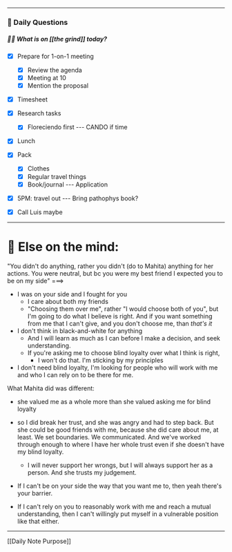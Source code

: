 
---
###  📅 Daily Questions 

##### 🤾‍♀️ What is on [[the grind]] today?
 - [x]  Prepare for 1-on-1 meeting
	 - [x] Review the agenda
	 - [x] Meeting at 10
	 - [x] Mention the proposal
- [x] Timesheet
- [x] Research tasks
	- [x] Floreciendo first
	--- CANDO if time
- [x] Lunch
- [x] Pack
	- [x] Clothes
	- [x] Regular travel things
	- [x] Book/journal
--- Application
- [x] 5PM: travel out
--- Bring pathophys book?
- [x] Call Luis maybe



---
# 📝 Else on the mind:

"You didn't do anything, rather you didn't (do to Mahita) anything for her actions. You were neutral, but bc you were my best friend I expected you to be on my side" ===>
- I was on your side and I fought for you
	- I care about both my friends
	- "Choosing them over me", rather "I would choose both of you", but I'm going to do what I believe is right. And if you want something from me that I can't give, and you don't choose me, than *that's it*
- I don't think in black-and-white for anything
	- And I will learn as much as I can before I make a decision, and seek understanding.
	- If you're asking me to choose blind loyalty over what I think is right, 
		- I won't do that. I'm sticking by my principles
- I don't need blind loyalty, I'm looking for people who will work with me and who I can rely on to be there for me.

What Mahita did was different:
- she valued me as a whole more than she valued asking me for blind loyalty
- so I did break her trust, and she was angry and had to step back. But she could be good friends with me, because she did care about me, at least. We set boundaries. We communicated. And we've worked through enough to where I have her whole trust even if she doesn't have my blind loyalty. 
	- I will never support her wrongs, but I will always support her as a person. And she trusts my judgement.

- If I can't be on your side the way that you want me to, then yeah there's your barrier.
- If I can't rely on you to reasonably work with me and reach a mutual understanding, then I can't willingly put myself in a vulnerable position like that either.

---

[[Daily Note Purpose]]